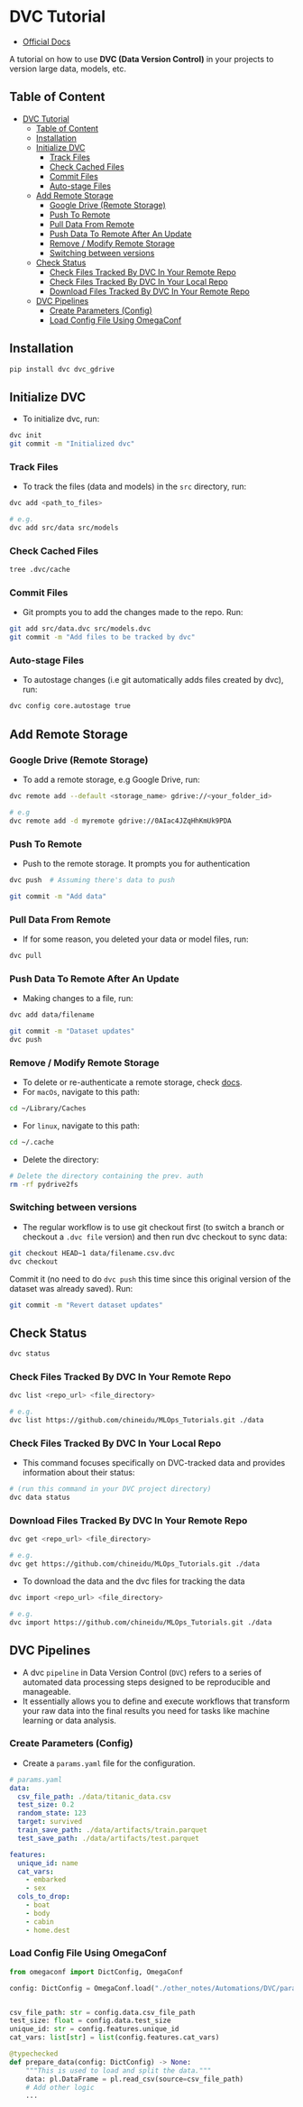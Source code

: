 # DVC Tutorial

- [Official Docs](https://dvc.org/doc)

A tutorial on how to use **DVC (Data Version Control)** in your projects to version large data, models, etc.

## Table of Content

- [DVC Tutorial](#dvc-tutorial)
  - [Table of Content](#table-of-content)
  - [Installation](#installation)
  - [Initialize DVC](#initialize-dvc)
    - [Track Files](#track-files)
    - [Check Cached Files](#check-cached-files)
    - [Commit Files](#commit-files)
    - [Auto-stage Files](#auto-stage-files)
  - [Add Remote Storage](#add-remote-storage)
    - [Google Drive (Remote Storage)](#google-drive-remote-storage)
    - [Push To Remote](#push-to-remote)
    - [Pull Data From Remote](#pull-data-from-remote)
    - [Push Data To Remote After An Update](#push-data-to-remote-after-an-update)
    - [Remove / Modify Remote Storage](#remove--modify-remote-storage)
    - [Switching between versions](#switching-between-versions)
  - [Check Status](#check-status)
    - [Check Files Tracked By DVC In Your Remote Repo](#check-files-tracked-by-dvc-in-your-remote-repo)
    - [Check Files Tracked By DVC In Your Local Repo](#check-files-tracked-by-dvc-in-your-local-repo)
    - [Download Files Tracked By DVC In Your Remote Repo](#download-files-tracked-by-dvc-in-your-remote-repo)
  - [DVC Pipelines](#dvc-pipelines)
    - [Create Parameters (Config)](#create-parameters-config)
    - [Load Config File Using OmegaConf](#load-config-file-using-omegaconf)

## Installation

```sh
pip install dvc dvc_gdrive
```

## Initialize DVC

- To initialize dvc, run:

```bash
dvc init
git commit -m "Initialized dvc"
```

### Track Files

- To track the files (data and models) in the `src` directory, run:

```bash
dvc add <path_to_files>

# e.g.
dvc add src/data src/models
```

### Check Cached Files

```sh
tree .dvc/cache
```

### Commit Files

- Git prompts you to add the changes made to the repo. Run:

```bash
git add src/data.dvc src/models.dvc
git commit -m "Add files to be tracked by dvc"
```

### Auto-stage Files

- To autostage changes (i.e git automatically adds files created by dvc), run:

```bash
dvc config core.autostage true
```

## Add Remote Storage

### Google Drive (Remote Storage)

- To add a remote storage, e.g Google Drive, run:

```bash
dvc remote add --default <storage_name> gdrive://<your_folder_id>

# e.g
dvc remote add -d myremote gdrive://0AIac4JZqHhKmUk9PDA
```

### Push To Remote

- Push to the remote storage. It prompts you for authentication

```sh
dvc push  # Assuming there's data to push

git commit -m "Add data"
```

### Pull Data From Remote

- If for some reason, you deleted your data or model files, run:

```bash
dvc pull
```

### Push Data To Remote After An Update

- Making changes to a file, run:

```bash
dvc add data/filename

git commit -m "Dataset updates"
dvc push
```

### Remove / Modify Remote Storage

- To delete or re-authenticate a remote storage, check [docs](https://dvc.org/doc/user-guide/data-management/remote-storage/google-drive#configuration-parameters).
- For `macOs`, navigate to this path:

```sh
cd ~/Library/Caches
```

- For `linux`, navigate to this path:

```sh
cd ~/.cache
```

- Delete the directory:

```sh
# Delete the directory containing the prev. auth
rm -rf pydrive2fs
```

### Switching between versions

- The regular workflow is to use git checkout first (to switch a branch or checkout a `.dvc file` version) and then run dvc checkout to sync data:

```bash
git checkout HEAD~1 data/filename.csv.dvc
dvc checkout
```

Commit it (no need to do `dvc push` this time since this original version of the dataset was already saved). Run:

```bash
git commit -m "Revert dataset updates"
```

## Check Status

```sh
dvc status
```

### Check Files Tracked By DVC In Your Remote Repo

```sh
dvc list <repo_url> <file_directory>

# e.g.
dvc list https://github.com/chineidu/MLOps_Tutorials.git ./data
```

### Check Files Tracked By DVC In Your Local Repo

- This command focuses specifically on DVC-tracked data and provides information about their status:

```sh
# (run this command in your DVC project directory)
dvc data status
```

### Download Files Tracked By DVC In Your Remote Repo

```sh
dvc get <repo_url> <file_directory>

# e.g.
dvc get https://github.com/chineidu/MLOps_Tutorials.git ./data
```

- To download the data and the dvc files for tracking the data

```sh
dvc import <repo_url> <file_directory>

# e.g.
dvc import https://github.com/chineidu/MLOps_Tutorials.git ./data
```

## DVC Pipelines

- A dvc `pipeline` in Data Version Control (`DVC`) refers to a series of automated data processing steps designed to be reproducible and manageable.
- It essentially allows you to define and execute workflows that transform your raw data into the final results you need for tasks like machine learning or data analysis.

### Create Parameters (Config)

- Create a `params.yaml` file for the configuration.

```yaml
# params.yaml
data:
  csv_file_path: ./data/titanic_data.csv
  test_size: 0.2
  random_state: 123
  target: survived
  train_save_path: ./data/artifacts/train.parquet
  test_save_path: ./data/artifacts/test.parquet

features:
  unique_id: name
  cat_vars:
    - embarked
    - sex
  cols_to_drop:
    - boat
    - body
    - cabin
    - home.dest
```

### Load Config File Using OmegaConf

```py
from omegaconf import DictConfig, OmegaConf

config: DictConfig = OmegaConf.load("./other_notes/Automations/DVC/params.yaml")


csv_file_path: str = config.data.csv_file_path
test_size: float = config.data.test_size
unique_id: str = config.features.unique_id
cat_vars: list[str] = list(config.features.cat_vars)

@typechecked
def prepare_data(config: DictConfig) -> None:
    """This is used to load and split the data."""
    data: pl.DataFrame = pl.read_csv(source=csv_file_path)
    # Add other logic
    ...
```
